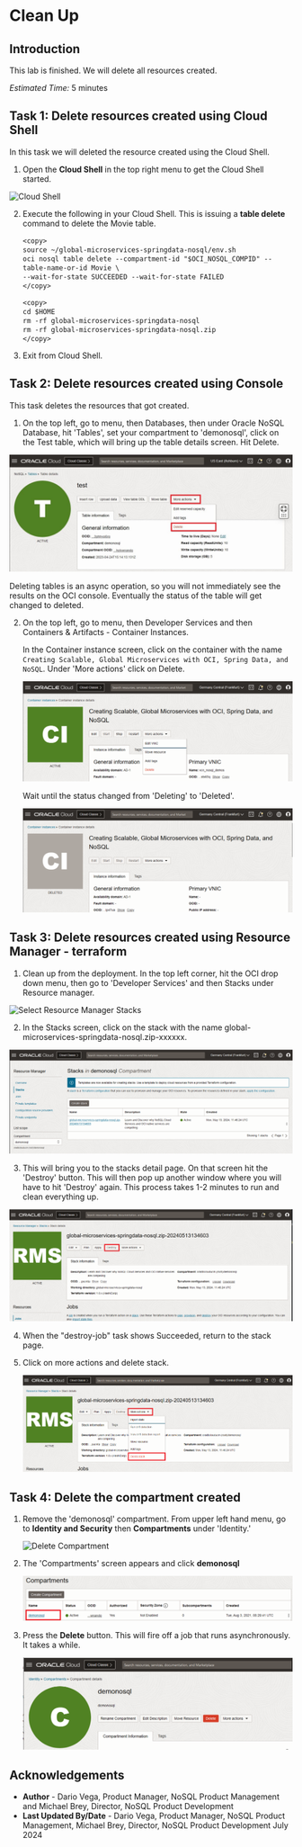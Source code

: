 # Clean Up

## Introduction

This lab is finished. We will delete all resources created.

_Estimated Time:_ 5 minutes

## Task 1: Delete resources created using Cloud Shell

In this task we will deleted the resource created using the Cloud Shell.

1. Open the **Cloud Shell** in the top right menu to get the Cloud Shell started.

  ![Cloud Shell](https://oracle-livelabs.github.io/common/images/console/cloud-shell.png)

2. Execute the following in your Cloud Shell.  This is issuing a **table delete** command to delete the Movie table.

    ```
    <copy>
    source ~/global-microservices-springdata-nosql/env.sh
    oci nosql table delete --compartment-id "$OCI_NOSQL_COMPID" --table-name-or-id Movie \
    --wait-for-state SUCCEEDED --wait-for-state FAILED
    </copy>
    ```
    ```
    <copy>
    cd $HOME
    rm -rf global-microservices-springdata-nosql
    rm -rf global-microservices-springdata-nosql.zip
    </copy>
    ```

3. Exit from Cloud Shell.

## Task 2: Delete resources created using Console


This task deletes the resources that got created.

1. On the top left, go to menu, then Databases, then under Oracle NoSQL Database, hit 'Tables',
set your compartment to 'demonosql', click on the Test table, which will bring up the table details screen.  Hit Delete.

  ![Table](./images/delete-test-table.png)

  Deleting tables is an async operation, so you will not immediately see the results on the OCI console.  Eventually the status of the table will get changed to deleted.  

2. On the top left, go to menu, then Developer Services and then Containers & Artifacts - Container Instances.

   In the Container instance screen, click on the container with the name `Creating Scalable, Global Microservices with OCI, Spring Data, and NoSQL`. Under 'More actions' click on Delete.

   ![Delete Container Instance](./images/delete-ci.png)

   Wait until the status changed from 'Deleting' to 'Deleted'.

   ![Delete Container Instance](./images/delete-ci-2.png)

## Task 3: Delete resources created using Resource Manager - terraform


1.  Clean up from the deployment.   In the top left corner, hit the OCI drop down menu, then go to 'Developer Services' and then Stacks under Resource manager.

  ![Select Resource Manager Stacks](https://oracle-livelabs.github.io/common/images/console/developer-resmgr-stacks.png)

2.  In the Stacks screen, click on the stack with the name global-microservices-springdata-nosql.zip-xxxxxx.

  ![Stack](./images/main-zip.png)

3.  This will bring you to the stacks detail page.  On that screen hit the 'Destroy' button.  This will then pop up another window where you will have to hit 'Destroy' again.    This process takes 1-2 minutes to run and clean everything up.  

  ![Destroy Stack](./images/destroy-stack.png)

4.  When the "destroy-job" task shows Succeeded, return to the stack page.

5. Click on more actions and delete stack.  

    ![Delete Stack](./images/destroy-stack-2.png)

## Task 4: Delete the compartment created

1. Remove the 'demonosql' compartment. From upper left hand menu, go to **Identity and Security** then **Compartments** under 'Identity.'

    ![Delete Compartment](https://oracle-livelabs.github.io/common/images/console/id-compartment.png)

2. The 'Compartments' screen appears and click **demonosql**

    ![Select demo NoSQL table](./images/select-demonosql.png)

3. Press the **Delete** button. This will fire off a job that runs asynchronously. It takes a while.

    ![Delete NoSQL Table](./images/delete-demonosql.png)


## Acknowledgements
* **Author** - Dario Vega, Product Manager, NoSQL Product Management and Michael Brey, Director, NoSQL Product Development
* **Last Updated By/Date** - Dario Vega, Product Manager, NoSQL Product Management, Michael Brey, Director, NoSQL Product Development July 2024
